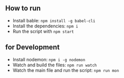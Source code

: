 ## How to run

- Install bable: `npm install -g babel-cli`
- Install the dependencies: `npm i`
- Run the script with `npm start`

## for Development

- Install nodemon: `npm i -g nodemon`
- Watch and build the files: `npm run watch`
- Watch the main file and run the script: `npm run mon`
